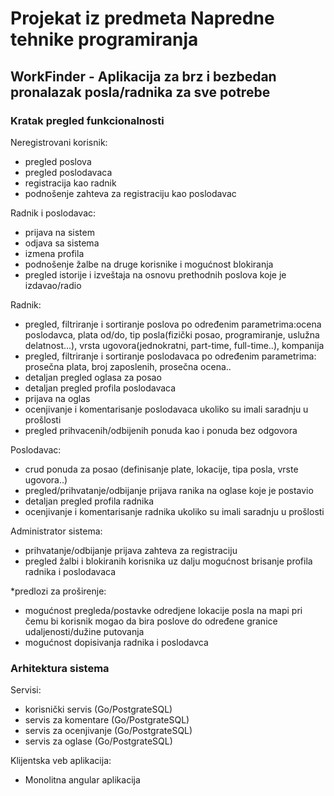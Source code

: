 <h1>Projekat iz predmeta Napredne tehnike programiranja</h1>

<h2>WorkFinder - Aplikacija za brz i bezbedan pronalazak posla/radnika za sve potrebe</h2>

<h3>Kratak pregled funkcionalnosti</h3>

Neregistrovani korisnik:
  - pregled poslova
  - pregled poslodavaca
  - registracija kao radnik
  - podnošenje zahteva za registraciju kao poslodavac

Radnik i poslodavac:
  - prijava na sistem
  - odjava sa sistema
  - izmena profila
  - podnošenje žalbe na druge korisnike i mogućnost blokiranja
  - pregled istorije i izveštaja na osnovu prethodnih poslova koje je izdavao/radio
  
Radnik:
  - pregled, filtriranje i sortiranje poslova po određenim parametrima:ocena poslodavca, plata od/do, tip posla(fizički posao, programiranje, uslužna delatnost...), vrsta ugovora(jednokratni, part-time, full-time..), kompanija
  - pregled, filtriranje i sortiranje poslodavaca po određenim parametrima: prosečna plata, broj zaposlenih, prosečna ocena..
  - detaljan pregled oglasa za posao
  - detaljan pregled profila poslodavaca
  - prijava na oglas 
  - ocenjivanje i komentarisanje poslodavaca ukoliko su imali saradnju u prošlosti
  - pregled prihvacenih/odbijenih ponuda kao i ponuda bez odgovora
  
Poslodavac:
  - crud ponuda za posao (definisanje plate, lokacije, tipa posla, vrste ugovora..)
  - pregled/prihvatanje/odbijanje prijava ranika na oglase koje je postavio
  - detaljan pregled profila radnika
  - ocenjivanje i komentarisanje radnika ukoliko su imali saradnju u prošlosti
 
Administrator sistema:
  - prihvatanje/odbijanje prijava zahteva za registraciju
  - pregled žalbi i blokiranih korisnika uz dalju mogućnost brisanje profila radnika i poslodavaca

*predlozi za proširenje: 
  - mogućnost pregleda/postavke odredjene lokacije posla na mapi pri čemu bi korisnik mogao da bira poslove do određene granice udaljenosti/dužine putovanja
  - mogućnost dopisivanja radnika i poslodavca
 
<h3>Arhitektura sistema</h3>

Servisi:
  - korisnički servis (Go/PostgrateSQL)
  - servis za komentare (Go/PostgrateSQL)
  - servis za ocenjivanje (Go/PostgrateSQL)
  - servis za oglase (Go/PostgrateSQL)

Klijentska veb aplikacija:
  - Monolitna angular aplikacija
